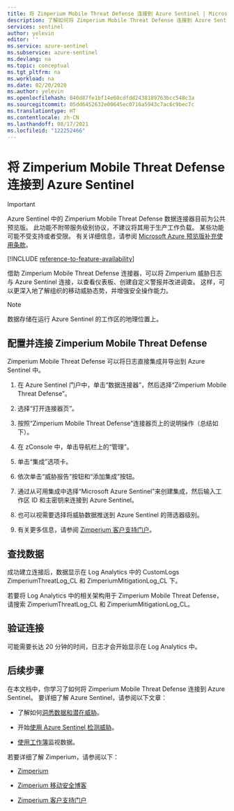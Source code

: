 ```yaml
---
title: 将 Zimperium Mobile Threat Defense 连接到 Azure Sentinel | Microsoft Docs
description: 了解如何将 Zimperium Mobile Threat Defense 连接到 Azure Sentinel。
services: sentinel
author: yelevin
editor: ''
ms.service: azure-sentinel
ms.subservice: azure-sentinel
ms.devlang: na
ms.topic: conceptual
ms.tgt_pltfrm: na
ms.workload: na
ms.date: 02/20/2020
ms.author: yelevin
ms.openlocfilehash: 840d87fe1bf14e60cdfdd2438189763bcc548c3a
ms.sourcegitcommit: 05dd6452632e00645ec0716a5943c7ac6c9bec7c
ms.translationtype: HT
ms.contentlocale: zh-CN
ms.lasthandoff: 08/17/2021
ms.locfileid: "122252466"
---
```

# <a name="connect-your-zimperium-mobile-threat-defense-to-azure-sentinel"></a>将 Zimperium Mobile Threat Defense 连接到 Azure Sentinel


> [!IMPORTANT]
> Azure Sentinel 中的 Zimperium Mobile Threat Defense 数据连接器目前为公共预览版。
> 此功能不附带服务级别协议，不建议将其用于生产工作负载。 某些功能可能不受支持或者受限。 有关详细信息，请参阅 [Microsoft Azure 预览版补充使用条款](https://azure.microsoft.com/support/legal/preview-supplemental-terms/)。

[!INCLUDE [reference-to-feature-availability](includes/reference-to-feature-availability.md)]


借助 Zimperium Mobile Threat Defense 连接器，可以将 Zimperium 威胁日志与 Azure Sentinel 连接，以查看仪表板、创建自定义警报并改进调查。 这样，可以更深入地了解组织的移动威胁态势，并增强安全操作能力。

> [!NOTE]
> 数据存储在运行 Azure Sentinel 的工作区的地理位置上。

## <a name="configure-and-connect-zimperium-mobile-threat-defense"></a>配置并连接 Zimperium Mobile Threat Defense

Zimperium Mobile Threat Defense 可以将日志直接集成并导出到 Azure Sentinel 中。

1. 在 Azure Sentinel 门户中，单击“数据连接器”，然后选择“Zimperium Mobile Threat Defense”。
2. 选择“打开连接器页”。
3. 按照“Zimperium Mobile Threat Defense”连接器页上的说明操作（总结如下）。
 1. 在 zConsole 中，单击导航栏上的“管理”。
 2. 单击“集成”选项卡。
 3. 依次单击“威胁报告”按钮和“添加集成”按钮。
 4. 通过从可用集成中选择“Microsoft Azure Sentinel”来创建集成，然后输入工作区 ID 和主密钥来连接到 Azure Sentinel。
 5. 也可以视需要选择将威胁数据推送到 Azure Sentinel 的筛选器级别。 

4. 有关更多信息，请参阅 [Zimperium 客户支持门户](https://support.zimperium.com)。


## <a name="find-your-data"></a>查找数据

成功建立连接后，数据显示在 Log Analytics 中的 CustomLogs ZimperiumThreatLog_CL 和 ZimperiumMitigationLog_CL 下。

若要将 Log Analytics 中的相关架构用于 Zimperium Mobile Threat Defense，请搜索 ZimperiumThreatLog_CL 和 ZimperiumMitigationLog_CL。


## <a name="validate-connectivity"></a>验证连接

可能需要长达 20 分钟的时间，日志才会开始显示在 Log Analytics 中。

## <a name="next-steps"></a>后续步骤

在本文档中，你学习了如何将 Zimperium Mobile Threat Defense 连接到 Azure Sentinel。 要详细了解 Azure Sentinel，请参阅以下文章：

- 了解如何[洞悉数据和潜在威胁](get-visibility.md)。

- 开始[使用 Azure Sentinel 检测威胁](detect-threats-built-in.md)。

- [使用工作簿](monitor-your-data.md)监视数据。

若要详细了解 Zimperium，请参阅以下：

- [Zimperium](https://zimperium.com)

- [Zimperium 移动安全博客](https://blog.zimperium.com)

- [Zimperium 客户支持门户](https://support.zimperium.com)